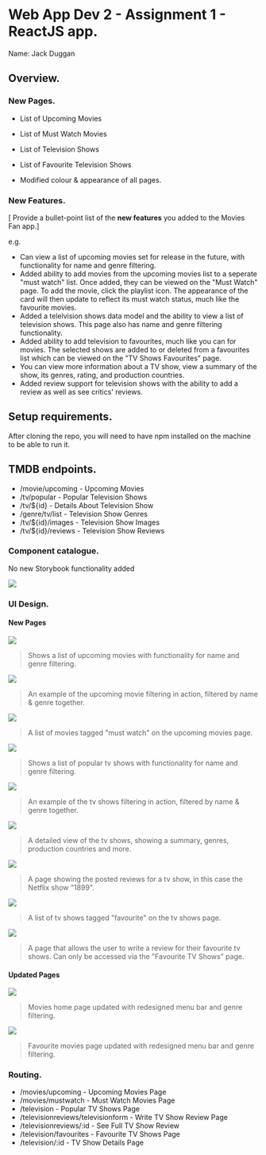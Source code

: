 # Web App Dev 2 - Assignment 1 - ReactJS app.

Name: Jack Duggan

## Overview.

### New Pages.

+ List of Upcoming Movies
+ List of Must Watch Movies
+ List of Television Shows
+ List of Favourite Television Shows

+ Modified colour & appearance of all pages.

### New Features.

[ Provide a bullet-point list of the __new features__ you added to the Movies Fan app.] 
 
 e.g.

+ Can view a list of upcoming movies set for release in the future, with functionality for name and genre filtering.
+ Added ability to add movies from the upcoming movies list to a seperate "must watch" list. Once added, they can be viewed on the "Must Watch" page. To add the movie, click the playlist icon. The appearance of the card will then update to reflect its must watch status, much like the favourite movies.
+ Added a telelvision shows data model and the ability to view a list of television shows. This page also has name and genre filtering functionality.
+ Added ability to add television to favourites, much like you can for movies. The selected shows are added to or deleted from a favourites list which can be viewed on the "TV Shows Favourites" page.
+ You can view more information about a TV show, view a summary of the show, its genres, rating, and production countries.
+ Added review support for television shows with the ability to add a review as well as see critics' reviews.

## Setup requirements.

After cloning the repo, you will need to have npm installed on the machine to be able to run it.

## TMDB endpoints.

+ /movie/upcoming - Upcoming Movies
+ /tv/popular - Popular Television Shows
+ /tv/${id} - Details About Television Show
+ /genre/tv/list - Television Show Genres
+ /tv/${id}/images - Television Show Images
+ /tv/${id}/reviews - Television Show Reviews

### Component catalogue.

No new Storybook functionality added

![](./images/jd-stories.png)

### UI Design.

#### New Pages

![ ](./images/jd-upcoming.png)
>Shows a list of upcoming movies with functionality for name and genre filtering.

![ ](./images/jd-upcoming-filtered.png)
>An example of the upcoming movie filtering in action, filtered by name & genre together.

![ ](./images/jd-mustwatch.png)
>A list of movies tagged "must watch" on the upcoming movies page.

![ ](./images/jd-tvshows.png)
>Shows a list of popular tv shows with functionality for name and genre filtering.

![ ](./images/jd-tvshows-filtered.png)
>An example of the tv shows filtering in action, filtered by name & genre together.

![ ](./images/jd-tvshows-details.png)
>A detailed view of the tv shows, showing a summary, genres, production countries and more.

![ ](./images/jd-tvshows-reviews.png)
>A page showing the posted reviews for a tv show, in this case the Netflix show "1899".

![ ](./images/jd-tvshows-favourites.png)
>A list of tv shows tagged "favourite" on the tv shows page.

![ ](./images/jd-tvshows-reviewform.png)
>A page that allows the user to write a review for their favourite tv shows. Can only be accessed via the "Favourite TV Shows" page.


#### Updated Pages

![ ](./images/jd-movies-redesign.png)
>Movies home page updated with redesigned menu bar and genre filtering.

![ ](./images/jd-favourites-redesign.png)
>Favourite movies page updated with redesigned menu bar and genre filtering.

### Routing.

+ /movies/upcoming - Upcoming Movies Page
+ /movies/mustwatch - Must Watch Movies Page
+ /television - Popular TV Shows Page
+ /televisionreviews/televisionform - Write TV Show Review Page
+ /televisionreviews/:id - See Full TV Show Review
+ /television/favourites - Favourite TV Shows Page
+ /television/:id - TV Show Details Page
